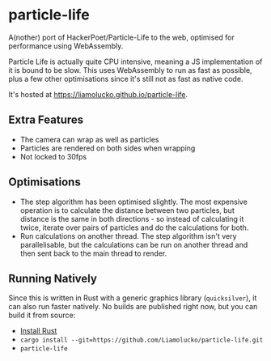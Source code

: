 # particle-life

A(nother) port of HackerPoet/Particle-Life to the web, optimised for performance
using WebAssembly.

Particle Life is actually quite CPU intensive, meaning a JS implementation of it
is bound to be slow. This uses WebAssembly to run as fast as possible, plus a
few other optimisations since it's still not as fast as native code.

It's hosted at https://liamolucko.github.io/particle-life.

## Extra Features

- The camera can wrap as well as particles
- Particles are rendered on both sides when wrapping
- Not locked to 30fps

## Optimisations

- The step algorithm has been optimised slightly. The most expensive operation
  is to calculate the distance between two particles, but distance is the same
  in both directions - so instead of calculating it twice, iterate over pairs of
  particles and do the calculations for both.
- Run calculations on another thread. The step algorithm isn't very
  parallelisable, but the calculations can be run on another thread and then
  sent back to the main thread to render.

## Running Natively

Since this is written in Rust with a generic graphics library (`quicksilver`),
it can also run faster natively. No builds are published right now, but you can
build it from source:

- [Install Rust](https://www.rust-lang.org/learn/get-started#installing-rust)
- `cargo install --git=https://github.com/Liamolucko/particle-life.git`
- `particle-life`
